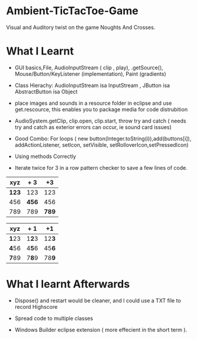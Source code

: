 # Ambient-TicTacToe-Game
Visual and Auditory twist on the game Noughts And Crosses.
# What I Learnt
* GUI basics,File, AudioInputStream ( clip , play), .getSource(), Mouse/Button/KeyListener (implementation), Paint (gradients)

* Class Hierachy: AudioInputStream isa InputStream , JButton isa AbstractButton isa Object


* place images and sounds in a resource folder in eclipse and use get.rescource, this enables you to package media for code distrubition 


* AudioSystem.getClip,   clip.open, clip.start, throw try and catch ( needs try and catch as exterior errors can occur, ie sound card issues)

* Good Combo: For loops ( new button(Integer.toString(i)),add(buttons[i]), addActionListener, setIcon, setVisible, setRolloverIcon,setPressedIcon) 

* Using methods Correctly

* Iterate twice for 3 in a row pattern checker to save a few lines of code.

xyz| + 3    | +3
-----|---------|-------
**123**  |  123  |  123 
456  |  **456** |  456  
789  |  789   | **789**

xyz| + 1    | +1
-----|---------|-------
**1**23  |  1**2**3  |  12**3** 
**4**56  | 4**5**6 |  45**6** 
**7**89  |  7**8**9   | 78**9**


# What I learnt Afterwards
* Dispose() and restart would be cleaner, and I could use a TXT file to record Highscore

* Spread code to multiple classes

* Windows Builder eclipse extension ( more effecient in the short term ).



